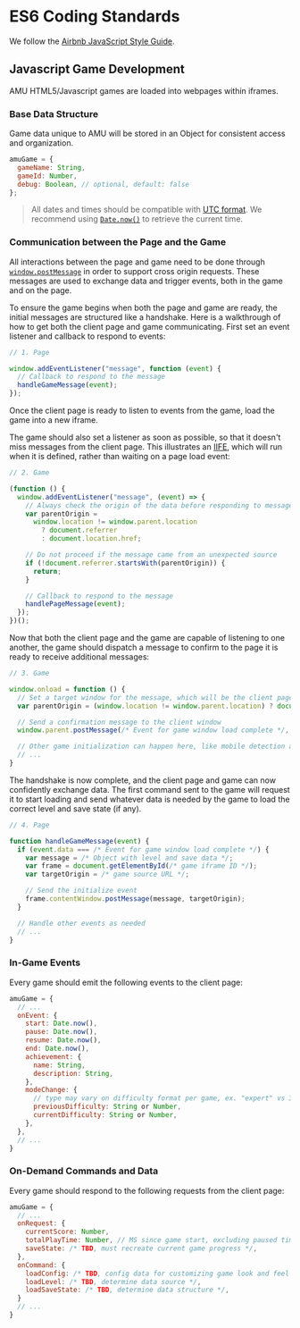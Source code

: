 # ES6 Coding Standards

We follow the [Airbnb JavaScript Style Guide](https://github.com/airbnb/javascript).

## Javascript Game Development

AMU HTML5/Javascript games are loaded into webpages within iframes.

### Base Data Structure

Game data unique to AMU will be stored in an Object for consistent access and organization.

```javascript
amuGame = {
  gameName: String,
  gameId: Number,
  debug: Boolean, // optional, default: false
};
```

> All dates and times should be compatible with [UTC format](https://developer.mozilla.org/en-US/docs/Web/JavaScript/Reference/Global_Objects/Date/UTC). We recommend using [`Date.now()`](https://developer.mozilla.org/en-US/docs/Web/JavaScript/Reference/Global_Objects/Date/now) to retrieve the current time.

### Communication between the Page and the Game

All interactions between the page and game need to be done through [`window.postMessage`](https://developer.mozilla.org/en-US/docs/Web/API/Window/postMessage) in order to support cross origin requests. These messages are used to exchange data and trigger events, both in the game and on the page.

To ensure the game begins when both the page and game are ready, the initial messages are structured like a handshake. Here is a walkthrough of how to get both the client page and game communicating. First set an event listener and callback to respond to events:

```javascript
// 1. Page

window.addEventListener("message", function (event) {
  // Callback to respond to the message
  handleGameMessage(event);
});
```

Once the client page is ready to listen to events from the game, load the game into a new iframe.

The game should also set a listener as soon as possible, so that it doesn't miss messages from the client page. This illustrates an [IIFE](https://developer.mozilla.org/en-US/docs/Glossary/IIFE), which will run when it is defined, rather than waiting on a page load event:

```javascript
// 2. Game

(function () {
  window.addEventListener("message", (event) => {
    // Always check the origin of the data before responding to messages
    var parentOrigin =
      window.location != window.parent.location
        ? document.referrer
        : document.location.href;

    // Do not proceed if the message came from an unexpected source
    if (!document.referrer.startsWith(parentOrigin)) {
      return;
    }

    // Callback to respond to the message
    handlePageMessage(event);
  });
})();
```

Now that both the client page and the game are capable of listening to one another, the game should dispatch a message to confirm to the page it is ready to receive additional messages:

```javascript
// 3. Game

window.onload = function () {
  // Set a target window for the message, which will be the client page
  var parentOrigin = (window.location != window.parent.location) ? document.referrer : document.location.href;

  // Send a confirmation message to the client window
  window.parent.postMessage(/* Event for game window load complete */, parentOrigin);

  // Other game initialization can happen here, like mobile detection and resize listeners
  // ...
}
```

The handshake is now complete, and the client page and game can now confidently exchange data. The first command sent to the game will request it to start loading and send whatever data is needed by the game to load the correct level and save state (if any).

```javascript
// 4. Page

function handleGameMessage(event) {
  if (event.data === /* Event for game window load complete */) {
    var message = /* Object with level and save data */;
    var frame = document.getElementById(/* game iframe ID */);
    var targetOrigin = /* game source URL */;

    // Send the initialize event
    frame.contentWindow.postMessage(message, targetOrigin);
  }

  // Handle other events as needed
  // ...
}
```

### In-Game Events

Every game should emit the following events to the client page:

```javascript
amuGame = {
  // ...
  onEvent: {
    start: Date.now(),
    pause: Date.now(),
    resume: Date.now(),
    end: Date.now(),
    achievement: {
      name: String,
      description: String,
    },
    modeChange: {
      // type may vary on difficulty format per game, ex. "expert" vs 3
      previousDifficulty: String or Number,
      currentDifficulty: String or Number,
    },
  },
  // ...
}
```

### On-Demand Commands and Data

Every game should respond to the following requests from the client page:

```javascript
amuGame = {
  // ...
  onRequest: {
    currentScore: Number,
    totalPlayTime: Number, // MS since game start, excluding paused time
    saveState: /* TBD, must recreate current game progress */,
  },
  onCommand: {
    loadConfig: /* TBD, config data for customizing game look and feel */,
    loadLevel: /* TBD, determine data source */,
    loadSaveState: /* TBD, determine data structure */,
  }
  // ...
}
```

